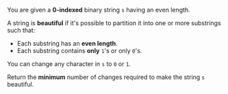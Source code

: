 You are given a **0-indexed** binary string `s` having an even length.

A string is **beautiful** if it's possible to partition it into one or more substrings such that:

- Each substring has an **even length**.
- Each substring contains **only** `1`'s or only `0`'s.

You can change any character in `s` to `0` or `1`.

Return the **minimum** number of changes required to make the string `s` beautiful.
